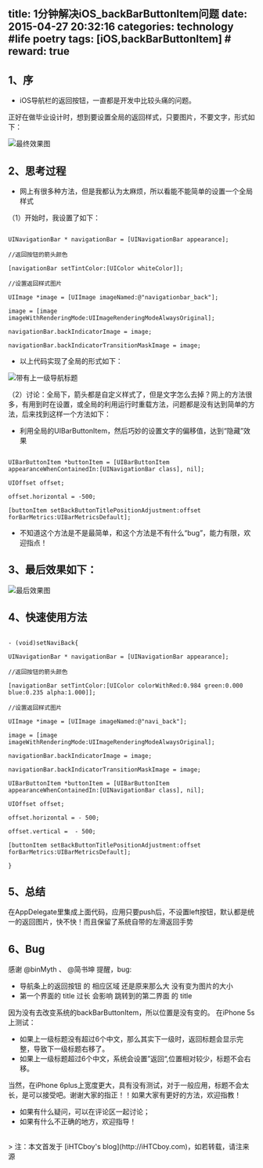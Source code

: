 title: 1分钟解决iOS_backBarButtonItem问题
date: 2015-04-27 20:32:16
categories: technology #life poetry
tags: [iOS,backBarButtonItem]  # <!--more-->
reward: true
---

## 1、序
- iOS导航栏的返回按钮，一直都是开发中比较头痛的问题。

正好在做毕业设计时，想到要设置全局的返回样式，只要图片，不要文字，形式如下：

![最终效果图](http://upload-images.jianshu.io/upload_images/99517-72a0e769c8b09c16.png)

<!--more-->


## 2、思考过程

- 网上有很多种方法，但是我都认为太麻烦，所以看能不能简单的设置一个全局样式

（1）开始时，我设置了如下：

```

UINavigationBar * navigationBar = [UINavigationBar appearance];

//返回按钮的箭头颜色

[navigationBar setTintColor:[UIColor whiteColor]];

//设置返回样式图片

UIImage *image = [UIImage imageNamed:@"navigationbar_back"];

image = [image imageWithRenderingMode:UIImageRenderingModeAlwaysOriginal];

navigationBar.backIndicatorImage = image;

navigationBar.backIndicatorTransitionMaskImage = image;

```

- 以上代码实现了全局的形式如下：

![带有上一级导航标题](http://upload-images.jianshu.io/upload_images/99517-38db7c658561331b.png)



（2）讨论：全局下，箭头都是自定义样式了，但是文字怎么去掉？网上的方法很多，有用到时在设置，或全局的利用运行时重载方法，问题都是没有达到简单的方法，后来找到这样一个方法如下：

- 利用全局的UIBarButtonItem，然后巧妙的设置文字的偏移值，达到“隐藏”效果

```

UIBarButtonItem *buttonItem = [UIBarButtonItem appearanceWhenContainedIn:[UINavigationBar class], nil];

UIOffset offset;

offset.horizontal = -500;

[buttonItem setBackButtonTitlePositionAdjustment:offset forBarMetrics:UIBarMetricsDefault];

```

- 不知道这个方法是不是最简单，和这个方法是不有什么“bug”，能力有限，欢迎指点！

## 3、最后效果如下：

![最后效果图](http://upload-images.jianshu.io/upload_images/99517-ac06349a58357a38.png)

## 4、快速使用方法

```

- (void)setNaviBack{

UINavigationBar * navigationBar = [UINavigationBar appearance];

//返回按钮的箭头颜色

[navigationBar setTintColor:[UIColor colorWithRed:0.984 green:0.000 blue:0.235 alpha:1.000]];

//设置返回样式图片

UIImage *image = [UIImage imageNamed:@"navi_back"];

image = [image imageWithRenderingMode:UIImageRenderingModeAlwaysOriginal];

navigationBar.backIndicatorImage = image;

navigationBar.backIndicatorTransitionMaskImage = image;

UIBarButtonItem *buttonItem = [UIBarButtonItem appearanceWhenContainedIn:[UINavigationBar class], nil];

UIOffset offset;

offset.horizontal = - 500;

offset.vertical =  - 500;

[buttonItem setBackButtonTitlePositionAdjustment:offset forBarMetrics:UIBarMetricsDefault];

}
```

##  5、总结
在AppDelegate里集成上面代码，应用只要push后，不设置left按钮，默认都是统一的返回图片，快不快！而且保留了系统自带的左滑返回手势


## 6、Bug
感谢 @binMyth 、 @简书坤  提醒，bug:
- 导航条上的返回按钮 的 相应区域 还是原来那么大 没有变为图片的大小
- 第一个界面的 title 过长 会影响 跳转到的第二界面 的 title

因为没有去改变系统的backBarButtonItem，所以位置是没有变的。
在iPhone 5s上测试：
- 如果上一级标题没有超过6个中文，那么其实下一级时，返回标题会显示完整，导致下一级标题右移了。
- 如果上一级标题超过6个中文，系统会设置”返回“,位置相对较少，标题不会右移。

当然，在iPhone 6plus上宽度更大，具有没有测试，对于一般应用，标题不会太长，是可以接受吧。谢谢大家的指正！！如果大家有更好的方法，欢迎指教！



- 如果有什么疑问，可以在评论区一起讨论；
- 如果有什么不正确的地方，欢迎指导！

<br>
> 注：本文首发于 [iHTCboy's blog](http://iHTCboy.com)，如若转载，请注来源

